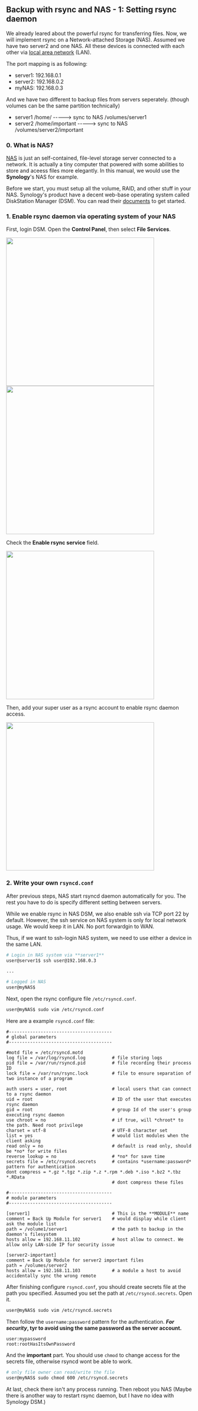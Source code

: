 ## Backup with rsync and NAS - 1: Setting rsync daemon

We already leared about the powerful rsync for transferring files. Now, we will implement rsync on a Network-attached Storage (NAS). Assumed we have two server2 and one NAS. All these devices is connected with each other via [local area network][LAN] (LAN). 

The port mapping is as following:

- server1: 192.168.0.1
- server2: 192.168.0.2
- myNAS:  192.168.0.3

And we have two different to backup files from servers seperately. (though volumes can be the same partition technically)

- server1 /home/ -----> sync to NAS /volumes/server1
- server2 /home/important -----> sync to NAS /volumes/server2/important
 
[LAN]: https://en.wikipedia.org/wiki/Local_area_network 

### 0. What is NAS?
[NAS][nas] is just an self-contained, file-level storage server connected to a network. It is actually a tiny computer that powered with some abilities to store and aceess files more elegantly. In this manual, we would use the **Synology**'s NAS for example.

Before we start, you must setup all the volume, RAID, and other stuff in your NAS. Synology's product have a decent web-base operating system called DiskStation Manager (DSM). You can read their [documents][document] to get started.

[nas]: https://en.wikipedia.org/wiki/Network-attached_storage
[document]: https://www.synology.com/en-global/knowledgebase/DSM/help/DSM/MainMenu/get_started


### 1. Enable rsync daemon via operating system of your NAS

First, login DSM. Open the **Control Panel**, then select **File Services**.

<img src="../img/backup-nas-1.png" height="400px">
<img src="../img/backup-nas-2.png" height="400px">

Check the **Enable rsync service** field.

<img src="../img/backup-nas-3.png" height="400px">

Then, add your super user as a rsync account to enable rsync daemon access.

<img src="../img/backup-nas-4.png" height="400px">

### 2. Write your own `rsyncd.conf`

After previous steps, NAS start rsyncd daemon automatically for you. The rest you have to do is specify different setting between servers. 

While we enable rsync in NAS DSM, we also enable ssh via TCP port 22 by default. However, the ssh service on NAS system is only for local network usage. We would keep it in LAN. No port forwardgin to WAN.

Thus, if we want to ssh-login NAS system, we need to use either a device in the same LAN.
```bash
# Login in NAS system via **server1**
user@server1$ ssh user@192.168.0.3

...

# Logged in NAS
user@myNAS$
```

Next, open the rsync configure file `/etc/rsyncd.conf`.
```bash
user@myNAS$ sudo vim /etc/rsyncd.conf
```

Here are a example `rsyncd.conf` file:
```
#---------------------------------------
# global parameters
#---------------------------------------

#motd file = /etc/rsyncd.motd
log file = /var/log/rsyncd.log          # file storing logs
pid file = /var/run/rsyncd.pid          # file recording their process ID
lock file = /var/run/rsync.lock         # file to ensure separation of two instance of a program

auth users = user, root                 # local users that can connect to a rsync daemon
uid = root                              # ID of the user that executes rsync daemon
gid = root                              # group Id of the user's group executing rsync daemon
use chroot = no                         # if true, will *chroot* to the path. Need root privilege
charset = utf-8                         # UTF-8 character set
list = yes                              # would list modules when the client asking
read only = no                          # default is read only, should be *no* for write files
reverse lookup = no                     # *no* for save time
secrets file = /etc/rsyncd.secrets      # contains *username:password* pattern for authentication
dont compress = *.gz *.tgz *.zip *.z *.rpm *.deb *.iso *.bz2 *.tbz *.RData
                                        # dont compress these files

#---------------------------------------
# module parameters
#---------------------------------------

[server1]                               # This is the **MODULE** name
comment = Back Up Module for server1    # would display while client ask the module list
path = /volume1/server1                 # the path to backup in the daemon's filesystem 
hosts allow = 192.168.11.102            # host allow to connect. We allow only LAN-side IP for security issue

[server2-important]
comment = Back Up Module for server2 important files
path = /volumes/server2
hosts allow = 192.168.11.103            # a module a host to avoid accidentally sync the wrong remote
```

After finishing configure `rsyncd.conf`, you should create secrets file at the path you specified. Assumed you set the path at `/etc/rsyncd.secrets`. Open it.

```bash
user@myNAS$ sudo vim /etc/rsyncd.secrets
```

Then follow the `username:password` pattern for the authentication. **_For security_, tyr to avoid using the same password as the server account.**
```
user:mypassword
root:rootHasItsOwnPassword
```

And the **important** part. You should use `chmod` to change access for the secrets file, otherwise rsyncd wont be able to work.
```bash
# only file owner can read/write the file
user@myNAS$ sudo chmod 600 /etc/rsyncd.secrets
```

At last, check there isn't any process running. Then reboot you NAS (Maybe there is another way to restart rsync daemon, but I have no idea with Synology DSM.)

